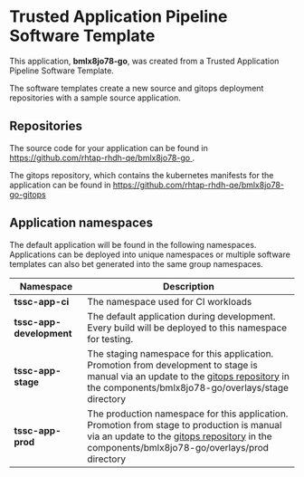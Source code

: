 # Trusted Application Pipeline Software Template

This application, **bmlx8jo78-go**, was created from a Trusted Application Pipeline Software Template.

The software templates create a new source and gitops deployment repositories with a sample source application. 

## Repositories

The source code for your application can be found in [https://github.com/rhtap-rhdh-qe/bmlx8jo78-go ](https://github.com/rhtap-rhdh-qe/bmlx8jo78-go ).
 
The gitops repository, which contains the kubernetes manifests for the application can be found in 
[https://github.com/rhtap-rhdh-qe/bmlx8jo78-go-gitops ](https://github.com/rhtap-rhdh-qe/bmlx8jo78-go-gitops ) 

## Application namespaces 

The default application will be found in the following namespaces. Applications can be deployed into unique namespaces or multiple software templates can also bet generated into the same group namespaces.  

|  Namespace   |  Description   |  
| -------- | -------- |
| **tssc-app-ci** | The namespace used for CI workloads |
| **tssc-app-development** | The default application during development. Every build will be deployed to this namespace for testing. |
| **tssc-app-stage** | The staging namespace for this application. Promotion from development to stage is manual via an update to the [gitops repository](https://github.com/rhtap-rhdh-qe/bmlx8jo78-go-gitops ) in the components/bmlx8jo78-go/overlays/stage directory |
| **tssc-app-prod** | The production namespace for this application. Promotion from stage to production is manual via an update to the [gitops repository](https://github.com/rhtap-rhdh-qe/bmlx8jo78-go-gitops ) in the components/bmlx8jo78-go/overlays/prod directory |